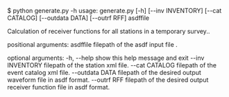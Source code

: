 $ python generate.py -h
usage: generate.py [-h] [--inv INVENTORY] [--cat CATALOG] [--outdata DATA]
                   [--outrf RFF]
                   asdffile

Calculation of receiver functions for all stations in a temporary survey..

positional arguments:
  asdffile         filepath of the asdf input file .

optional arguments:
  -h, --help       show this help message and exit
  --inv INVENTORY  filepath of the station xml file.
  --cat CATALOG    filepath of the event catalog xml file.
  --outdata DATA   filepath of the desired output waveform file in asdf
                   format.
  --outrf RFF      filepath of the desired output receiver function file in
                   asdf format.

